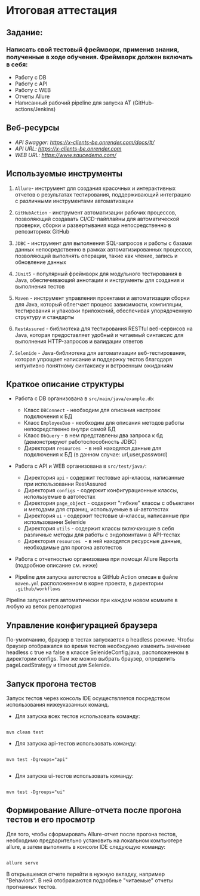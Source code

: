 # Итоговая аттестация

## Задание:

### Написать свой тестовый фреймворк, применив знания, полученные в ходе обучения. Фреймворк должен включать в себя:

 - Работу с DB
 - Работу с API
 - Работу с WEB
 - Отчеты Allure
 - Написанный рабочий pipeline для запуска АТ (GitHub-actions/Jenkins) 

## Веб-ресурсы

 - _API Swagger: https://x-clients-be.onrender.com/docs/#/_
 - _API URL: https://x-clients-be.onrender.com_
 - _WEB URL: https://www.saucedemo.com/_


## Используемые инструменты

1) ` Allure `- инструмент для создания красочных и интерактивных отчетов о результатах тестирования, поддерживающий интеграцию с различными инструментами автоматизации

2) ` GitHubAction ` - инструмент автоматизации рабочих процессов, позволяющий создавать CI/CD-пайплайны для автоматической проверки, сборки и развертывания кода непосредственно в репозиториях GitHub

3) ` JDBC ` - инструмент для выполнения SQL-запросов и работы с базами данных непосредственно в рамках автоматизированных процессов, позволяющий выполнять операции, такие как чтение, запись и обновление данных

4) ` JUnit5 ` - популярный фреймворк для модульного тестирования в Java, обеспечивающий аннотации и инструменты для создания и выполнения тестов

5)  ` Maven ` - инструмент управления проектами и автоматизации сборки для Java, который облегчает процесс зависимости, компиляции, тестирования и упаковки приложений, обеспечивая упорядоченную структуру и стандарты

6) ` RestAssured ` - библиотека для тестирования RESTful веб-сервисов на Java, которая предоставляет удобный и читаемый синтаксис для выполнения HTTP-запросов и валидации ответов

7) ` Selenide ` - Java-библиотека для автоматизации веб-тестирования, которая упрощает написание и поддержку тестов благодаря интуитивно понятному синтаксису и встроенным ожиданиям

## Краткое описание структуры 

- Работа с DB организована в ` src/main/java/example.db `:

    - Класс ` DBConnect ` - необходим для описания настроек подключения к БД
    - Класс ` EmployeeDao ` - необходим для описания методов работы непосредственно внутри самой БД
    - Класс ` DbQuery ` - в нем представлены два запроса к бд (демонстрируют работоспособность JDBC)
    - Директория `resources ` - в ней находятся данные для подключения к БД (в данном случае: url,user,password)

- Работа с API и WEB организована в ` src/test/java/ `:

    - Директория ` api ` - содержит тестовые api-классы, написанные при использованни RestAssured
    - Директория ` configs ` - содержит конфигурационные классы, используемые в автотестах
    - Директория ` page_object ` - содержит "гибкие" классы с объектами и методами для страниц, используемые в ui-автотестах
    - Директория ` ui ` - содержит тестовые ui-классы, написанные при использованни Selenide
    - Директория ` utils ` - содержит классы включающие в себя различные методы для работы с эндопоинтами в API-тестах
    - Директория `resources ` - в ней находятся ресурсные данные, необходимые для прогона автотестов

- Работа с отчетностью организована при помощи Allure Reports (подробное описание см. ниже)

- Pipeline для запуска автотестов в GitHub Action описан в файле ` maven.yml ` расположенном в корне проекта, в директории `.github/workflows `

Pipeline запускается автоматически при каждом новом коммите в любую из веток репозитория 

## Управление конфигурацией браузера

По-умолчанию, браузер в тестах запускается в headless режиме.
Чтобы браузер отображался во время тестов необходимо изменить значение headless с true на false в классе SelenideConfig.java, расположенном в директории configs. 
Там же можно выбрать браузер, определить pageLoadStrategy и timeout для Selenide.

## Запуск прогона тестов

Запуск тестов через консоль IDE осуществляется посредством использования нижеуказанных команд.   

- Для запуска всех тестов использовать команду:

```

mvn clean test  

```

- Для запуска api-тестов использовать команду:

```

mvn test -Dgroups="api"
 
```

- Для запуска ui-тестов использовать команду:

```

mvn test -Dgroups="ui"

```

## Формирование Allure-отчета после прогона тестов и его просмотр

Для того, чтобы сформировать Allure-отчет после прогона тестов, необходимо предварительно установить на локальном компьютере allure, а затем выполнить в консоли IDE следующую команду:

```

allure serve

```
В открывшемся отчете перейти в нужную вкладку, например "Behaviors". В ней отображаются подробные "читаемые" отчеты прогнанных тестов.

